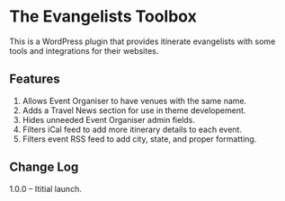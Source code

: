 # The Evangelists Toolbox

This is a WordPress plugin that provides itinerate evangelists with some tools and integrations for their websites.

## Features

1. Allows Event Organiser to have venues with the same name.
2. Adds a Travel News section for use in theme developement.
3. Hides unneeded Event Organiser admin fields.
4. Filters iCal feed to add more itinerary details to each event.
5. Filters event RSS feed to add city, state, and proper formatting.

## Change Log

1.0.0 – Ititial launch.
